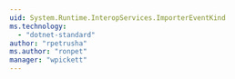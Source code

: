 ```yaml
---
uid: System.Runtime.InteropServices.ImporterEventKind
ms.technology: 
  - "dotnet-standard"
author: "rpetrusha"
ms.author: "ronpet"
manager: "wpickett"
---
```

